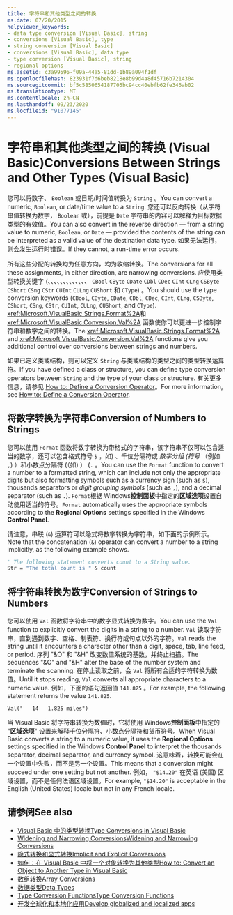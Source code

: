 ```yaml
---
title: 字符串和其他类型之间的转换
ms.date: 07/20/2015
helpviewer_keywords:
- data type conversion [Visual Basic], string
- conversions [Visual Basic], type
- string conversion [Visual Basic]
- conversions [Visual Basic], data type
- type conversion [Visual Basic], string
- regional options
ms.assetid: c3a99596-f09a-44a5-81dd-1b89a094f1df
ms.openlocfilehash: 823931f7d6beb8218e8b99d4a8d45716b7214304
ms.sourcegitcommit: bf5c5850654187705bc94cc40ebfb62fe346ab02
ms.translationtype: MT
ms.contentlocale: zh-CN
ms.lasthandoff: 09/23/2020
ms.locfileid: "91077145"
---
```

# <a name="conversions-between-strings-and-other-types-visual-basic"></a><span data-ttu-id="671e7-102">字符串和其他类型之间的转换 (Visual Basic)</span><span class="sxs-lookup"><span data-stu-id="671e7-102">Conversions Between Strings and Other Types (Visual Basic)</span></span>

<span data-ttu-id="671e7-103">您可以将数字、 `Boolean` 或日期/时间值转换为 `String` 。</span><span class="sxs-lookup"><span data-stu-id="671e7-103">You can convert a numeric, `Boolean`, or date/time value to a `String`.</span></span> <span data-ttu-id="671e7-104">您还可以反向转换（从字符串值转换为数字， `Boolean` 或），前提是 `Date` 字符串的内容可以解释为目标数据类型的有效值。</span><span class="sxs-lookup"><span data-stu-id="671e7-104">You can also convert in the reverse direction — from a string value to numeric, `Boolean`, or `Date` — provided the contents of the string can be interpreted as a valid value of the destination data type.</span></span> <span data-ttu-id="671e7-105">如果无法运行，则会发生运行时错误。</span><span class="sxs-lookup"><span data-stu-id="671e7-105">If they cannot, a run-time error occurs.</span></span>  
  
 <span data-ttu-id="671e7-106">所有这些分配的转换均为任意方向，均为收缩转换。</span><span class="sxs-lookup"><span data-stu-id="671e7-106">The conversions for all these assignments, in either direction, are narrowing conversions.</span></span> <span data-ttu-id="671e7-107">应使用类型转换关键字 (、、、、、、、、、、、、、 `CBool` `CByte` `CDate` `CDbl` `CDec` `CInt` `CLng` `CSByte` `CShort` `CSng` `CStr` `CUInt` `CULng` `CUShort` 和 `CType`) 。</span><span class="sxs-lookup"><span data-stu-id="671e7-107">You should use the type conversion keywords (`CBool`, `CByte`, `CDate`, `CDbl`, `CDec`, `CInt`, `CLng`, `CSByte`, `CShort`, `CSng`, `CStr`, `CUInt`, `CULng`, `CUShort`, and `CType`).</span></span> <span data-ttu-id="671e7-108"><xref:Microsoft.VisualBasic.Strings.Format%2A>和 <xref:Microsoft.VisualBasic.Conversion.Val%2A> 函数使你可以更进一步控制字符串和数字之间的转换。</span><span class="sxs-lookup"><span data-stu-id="671e7-108">The <xref:Microsoft.VisualBasic.Strings.Format%2A> and <xref:Microsoft.VisualBasic.Conversion.Val%2A> functions give you additional control over conversions between strings and numbers.</span></span>  
  
 <span data-ttu-id="671e7-109">如果已定义类或结构，则可以定义 `String` 与类或结构的类型之间的类型转换运算符。</span><span class="sxs-lookup"><span data-stu-id="671e7-109">If you have defined a class or structure, you can define type conversion operators between `String` and the type of your class or structure.</span></span> <span data-ttu-id="671e7-110">有关更多信息，请参见 [How to: Define a Conversion Operator](../procedures/how-to-define-a-conversion-operator.md)。</span><span class="sxs-lookup"><span data-stu-id="671e7-110">For more information, see [How to: Define a Conversion Operator](../procedures/how-to-define-a-conversion-operator.md).</span></span>  
  
## <a name="conversion-of-numbers-to-strings"></a><span data-ttu-id="671e7-111">将数字转换为字符串</span><span class="sxs-lookup"><span data-stu-id="671e7-111">Conversion of Numbers to Strings</span></span>  

 <span data-ttu-id="671e7-112">您可以使用 `Format` 函数将数字转换为带格式的字符串，该字符串不仅可以包含适当的数字，还可以包含格式符号 `$` ，如) 、千位分隔符或 *数字分组 (符号* （例如 `,`) ）和小数点分隔符 (（如) ） (`.` 。</span><span class="sxs-lookup"><span data-stu-id="671e7-112">You can use the `Format` function to convert a number to a formatted string, which can include not only the appropriate digits but also formatting symbols such as a currency sign (such as `$`), thousands separators or *digit grouping symbols* (such as `,`), and a decimal separator (such as `.`).</span></span> <span data-ttu-id="671e7-113">`Format`根据 Windows**控制面板**中指定的**区域选项**设置自动使用适当的符号。</span><span class="sxs-lookup"><span data-stu-id="671e7-113">`Format` automatically uses the appropriate symbols according to the **Regional Options** settings specified in the Windows **Control Panel**.</span></span>  
  
 <span data-ttu-id="671e7-114">请注意，串联 (`&`) 运算符可以隐式将数字转换为字符串，如下面的示例所示。</span><span class="sxs-lookup"><span data-stu-id="671e7-114">Note that the concatenation (`&`) operator can convert a number to a string implicitly, as the following example shows.</span></span>  
  
```vb  
' The following statement converts count to a String value.  
Str = "The total count is " & count  
```  
  
## <a name="conversion-of-strings-to-numbers"></a><span data-ttu-id="671e7-115">将字符串转换为数字</span><span class="sxs-lookup"><span data-stu-id="671e7-115">Conversion of Strings to Numbers</span></span>  

 <span data-ttu-id="671e7-116">您可以使用 `Val` 函数将字符串中的数字显式转换为数字。</span><span class="sxs-lookup"><span data-stu-id="671e7-116">You can use the `Val` function to explicitly convert the digits in a string to a number.</span></span> <span data-ttu-id="671e7-117">`Val` 读取字符串，直到遇到数字、空格、制表符、换行符或句点以外的字符。</span><span class="sxs-lookup"><span data-stu-id="671e7-117">`Val` reads the string until it encounters a character other than a digit, space, tab, line feed, or period.</span></span> <span data-ttu-id="671e7-118">序列 "&O" 和 "&H" 改变数值系统的基数，并终止扫描。</span><span class="sxs-lookup"><span data-stu-id="671e7-118">The sequences "&O" and "&H" alter the base of the number system and terminate the scanning.</span></span> <span data-ttu-id="671e7-119">在停止读取之前，会 `Val` 将所有合适的字符转换为数值。</span><span class="sxs-lookup"><span data-stu-id="671e7-119">Until it stops reading, `Val` converts all appropriate characters to a numeric value.</span></span> <span data-ttu-id="671e7-120">例如，下面的语句返回值 `141.825` 。</span><span class="sxs-lookup"><span data-stu-id="671e7-120">For example, the following statement returns the value `141.825`.</span></span>  
  
 `Val("   14   1.825 miles")`  
  
 <span data-ttu-id="671e7-121">当 Visual Basic 将字符串转换为数值时，它将使用 Windows**控制面板**中指定的 "**区域选项**" 设置来解释千位分隔符、小数点分隔符和货币符号。</span><span class="sxs-lookup"><span data-stu-id="671e7-121">When Visual Basic converts a string to a numeric value, it uses the **Regional Options** settings specified in the Windows **Control Panel** to interpret the thousands separator, decimal separator, and currency symbol.</span></span> <span data-ttu-id="671e7-122">这意味着，转换可能会在一个设置中失败，而不是另一个设置。</span><span class="sxs-lookup"><span data-stu-id="671e7-122">This means that a conversion might succeed under one setting but not another.</span></span> <span data-ttu-id="671e7-123">例如， `"$14.20"` 在英语 (美国) 区域设置，而不是任何法语区域设置。</span><span class="sxs-lookup"><span data-stu-id="671e7-123">For example, `"$14.20"` is acceptable in the English (United States) locale but not in any French locale.</span></span>  
  
## <a name="see-also"></a><span data-ttu-id="671e7-124">请参阅</span><span class="sxs-lookup"><span data-stu-id="671e7-124">See also</span></span>

- [<span data-ttu-id="671e7-125">Visual Basic 中的类型转换</span><span class="sxs-lookup"><span data-stu-id="671e7-125">Type Conversions in Visual Basic</span></span>](type-conversions.md)
- [<span data-ttu-id="671e7-126">Widening and Narrowing Conversions</span><span class="sxs-lookup"><span data-stu-id="671e7-126">Widening and Narrowing Conversions</span></span>](widening-and-narrowing-conversions.md)
- [<span data-ttu-id="671e7-127">隐式转换和显式转换</span><span class="sxs-lookup"><span data-stu-id="671e7-127">Implicit and Explicit Conversions</span></span>](implicit-and-explicit-conversions.md)
- [<span data-ttu-id="671e7-128">如何：在 Visual Basic 中将一个对象转换为其他类型</span><span class="sxs-lookup"><span data-stu-id="671e7-128">How to: Convert an Object to Another Type in Visual Basic</span></span>](how-to-convert-an-object-to-another-type.md)
- [<span data-ttu-id="671e7-129">数组转换</span><span class="sxs-lookup"><span data-stu-id="671e7-129">Array Conversions</span></span>](array-conversions.md)
- [<span data-ttu-id="671e7-130">数据类型</span><span class="sxs-lookup"><span data-stu-id="671e7-130">Data Types</span></span>](../../../language-reference/data-types/index.md)
- [<span data-ttu-id="671e7-131">Type Conversion Functions</span><span class="sxs-lookup"><span data-stu-id="671e7-131">Type Conversion Functions</span></span>](../../../language-reference/functions/type-conversion-functions.md)
- [<span data-ttu-id="671e7-132">开发全球化和本地化应用</span><span class="sxs-lookup"><span data-stu-id="671e7-132">Develop globalized and localized apps</span></span>](/visualstudio/ide/globalizing-and-localizing-applications)
